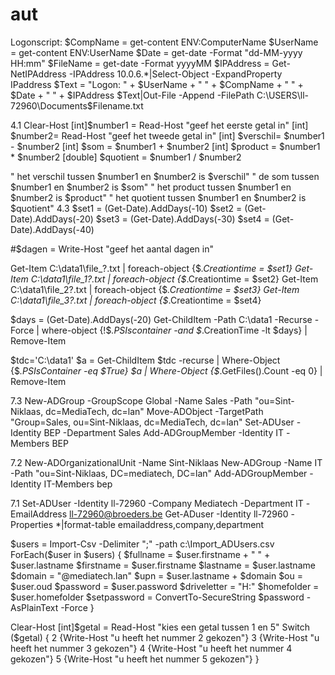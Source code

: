 # aut
Logonscript:
$CompName = get-content ENV:ComputerName
$UserName = get-content ENV:UserName
$Date = get-date -Format "dd-MM-yyyy HH:mm"
$FileName = get-date -Format yyyyMM
$IPAddress = Get-NetIPAddress -IPAddress 10.0.6.*|Select-Object -ExpandProperty IPaddress
$Text = "Logon: " + $UserName + " " + $CompName + " " + $Date + " " + $IPAddress
$Text|Out-File -Append -FilePath C:\USERS\ll-72960\Documents\$Filename.txt

4.1
Clear-Host
[int]$number1 = Read-Host "geef het eerste getal in"
[int] $number2= Read-Host "geef het tweede getal in"
[int] $verschil= $number1 - $number2
[int] $som = $number1 + $number2
[int] $product = $number1 * $number2
[double] $quotient = $number1 / $number2

 " het verschil tussen $number1 en $number2 is $verschil"
 " de som tussen $number1 en $number2 is $som"
 " het product tussen $number1 en $number2 is $product"
 " het quotient tussen $number1 en $number2 is $quotient"
4.3
$set1 = (Get-Date).AddDays(-10)
$set2 = (Get-Date).AddDays(-20)
$set3 = (Get-Date).AddDays(-30)
$set4 = (Get-Date).AddDays(-40)

#$dagen = Write-Host "geef het aantal dagen in"

Get-Item C:\data1\file_?.txt | foreach-object {$_.Creationtime = $set1}
Get-Item C:\data1\file_1?.txt | foreach-object {$_.Creationtime = $set2}
Get-Item C:\data1\file_2?.txt | foreach-object {$_.Creationtime = $set3}
Get-Item C:\data1\file_3?.txt | foreach-object {$_.Creationtime = $set4}

$days = (Get-Date).AddDays(-20)
Get-ChildItem -Path C:\data1 -Recurse -Force | where-object {!$_.PSIscontainer -and $_.CreationTime -lt $days} | Remove-Item

$tdc='C:\data1'
$a = Get-ChildItem $tdc -recurse | Where-Object {$_.PSIsContainer -eq $True}
$a | Where-Object {$_.GetFiles().Count -eq 0} | Remove-Item

7.3
New-ADGroup -GroupScope Global -Name Sales -Path "ou=Sint-Niklaas, dc=MediaTech, dc=lan"
Move-ADObject -TargetPath "Group=Sales, ou=Sint-Niklaas, dc=MediaTech, dc=lan"
Set-ADUser -Identity BEP -Department Sales
Add-ADGroupMember -Identity IT -Members BEP

7.2
New-ADOrganizationalUnit -Name Sint-Niklaas
New-ADGroup -Name IT -Path "ou=Sint-Niklaas, DC=mediatech, DC=lan"
Add-ADGroupMember -Identity IT-Members bep

7.1
Set-ADUser -Identity ll-72960 -Company Mediatech -Department IT -EmailAddress ll-72960@broeders.be
Get-ADuser -Identity ll-72960 -Properties *|format-table emailaddress,company,department




$users = Import-Csv -Delimiter ";" -path c:\Import_ADUsers.csv
ForEach($user in $users)
{
$fullname = $user.firstname + " " + $user.lastname
$firstname = $user.firstname
$lastname = $user.lastname
$domain = "@mediatech.lan"
$upn = $user.lastname + $domain
$ou = $user.oud
$password = $user.password
$driveletter = "H:"
$homefolder = $user.homefolder
$setpassword = ConvertTo-SecureString $password -AsPlainText -Force
}


Clear-Host
[int]$getal = Read-Host "kies een getal tussen 1 en 5"
Switch ($getal)
{
2 {Write-Host "u heeft het nummer 2 gekozen"}
3 {Write-Host "u heeft het nummer 3 gekozen"}
4 {Write-Host "u heeft het nummer 4 gekozen"}
5 {Write-Host "u heeft het nummer 5 gekozen"}
}





